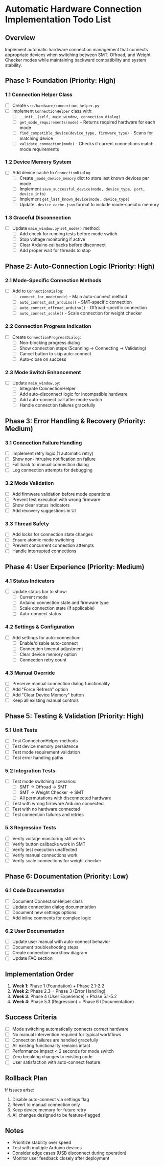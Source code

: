 # Automatic Hardware Connection Implementation Todo List

## Overview
Implement automatic hardware connection management that connects appropriate devices when switching between SMT, Offroad, and Weight Checker modes while maintaining backward compatibility and system stability.

## Phase 1: Foundation (Priority: High)

### 1.1 Connection Helper Class
- [ ] Create `src/hardware/connection_helper.py`
- [ ] Implement `ConnectionHelper` class with:
  - [ ] `__init__(self, main_window, connection_dialog)`
  - [ ] `get_mode_requirements(mode)` - Returns required hardware for each mode
  - [ ] `find_compatible_device(device_type, firmware_type)` - Scans for matching device
  - [ ] `validate_connection(mode)` - Checks if current connections match mode requirements

### 1.2 Device Memory System
- [ ] Add device cache to `ConnectionDialog`:
  - [ ] Create `_mode_device_memory` dict to store last known devices per mode
  - [ ] Implement `save_successful_device(mode, device_type, port, device_info)`
  - [ ] Implement `get_last_known_device(mode, device_type)`
  - [ ] Update `.device_cache.json` format to include mode-specific memory

### 1.3 Graceful Disconnection
- [ ] Update `main_window.py` `set_mode()` method:
  - [ ] Add check for running tests before mode switch
  - [ ] Stop voltage monitoring if active
  - [ ] Clear Arduino callbacks before disconnect
  - [ ] Add proper wait for threads to stop

## Phase 2: Auto-Connection Logic (Priority: High)

### 2.1 Mode-Specific Connection Methods
- [ ] Add to `ConnectionDialog`:
  - [ ] `connect_for_mode(mode)` - Main auto-connect method
  - [ ] `auto_connect_smt_arduino()` - SMT-specific connection
  - [ ] `auto_connect_offroad_arduino()` - Offroad-specific connection
  - [ ] `auto_connect_scale()` - Scale connection for weight checker

### 2.2 Connection Progress Indication
- [ ] Create `ConnectionProgressDialog`:
  - [ ] Non-blocking progress dialog
  - [ ] Show connection steps (Scanning → Connecting → Validating)
  - [ ] Cancel button to skip auto-connect
  - [ ] Auto-close on success

### 2.3 Mode Switch Enhancement
- [ ] Update `main_window.py`:
  - [ ] Integrate ConnectionHelper
  - [ ] Add auto-disconnect logic for incompatible hardware
  - [ ] Add auto-connect call after mode switch
  - [ ] Handle connection failures gracefully

## Phase 3: Error Handling & Recovery (Priority: Medium)

### 3.1 Connection Failure Handling
- [ ] Implement retry logic (1 automatic retry)
- [ ] Show non-intrusive notification on failure
- [ ] Fall back to manual connection dialog
- [ ] Log connection attempts for debugging

### 3.2 Mode Validation
- [ ] Add firmware validation before mode operations
- [ ] Prevent test execution with wrong firmware
- [ ] Show clear status indicators
- [ ] Add recovery suggestions in UI

### 3.3 Thread Safety
- [ ] Add locks for connection state changes
- [ ] Ensure atomic mode switching
- [ ] Prevent concurrent connection attempts
- [ ] Handle interrupted connections

## Phase 4: User Experience (Priority: Medium)

### 4.1 Status Indicators
- [ ] Update status bar to show:
  - [ ] Current mode
  - [ ] Arduino connection state and firmware type
  - [ ] Scale connection state (if applicable)
  - [ ] Auto-connect status

### 4.2 Settings & Configuration
- [ ] Add settings for auto-connection:
  - [ ] Enable/disable auto-connect
  - [ ] Connection timeout adjustment
  - [ ] Clear device memory option
  - [ ] Connection retry count

### 4.3 Manual Override
- [ ] Preserve manual connection dialog functionality
- [ ] Add "Force Refresh" option
- [ ] Add "Clear Device Memory" button
- [ ] Keep all existing manual controls

## Phase 5: Testing & Validation (Priority: High)

### 5.1 Unit Tests
- [ ] Test ConnectionHelper methods
- [ ] Test device memory persistence
- [ ] Test mode requirement validation
- [ ] Test error handling paths

### 5.2 Integration Tests
- [ ] Test mode switching scenarios:
  - [ ] SMT → Offroad → SMT
  - [ ] SMT → Weight Checker → SMT
  - [ ] All permutations with disconnected hardware
- [ ] Test with wrong firmware Arduino connected
- [ ] Test with no hardware connected
- [ ] Test connection failures and retries

### 5.3 Regression Tests
- [ ] Verify voltage monitoring still works
- [ ] Verify button callbacks work in SMT
- [ ] Verify test execution unaffected
- [ ] Verify manual connections work
- [ ] Verify scale connections for weight checker

## Phase 6: Documentation (Priority: Low)

### 6.1 Code Documentation
- [ ] Document ConnectionHelper class
- [ ] Update connection dialog documentation
- [ ] Document new settings options
- [ ] Add inline comments for complex logic

### 6.2 User Documentation
- [ ] Update user manual with auto-connect behavior
- [ ] Document troubleshooting steps
- [ ] Create connection workflow diagram
- [ ] Update FAQ section

## Implementation Order

1. **Week 1**: Phase 1 (Foundation) + Phase 2.1-2.2
2. **Week 2**: Phase 2.3 + Phase 3 (Error Handling)
3. **Week 3**: Phase 4 (User Experience) + Phase 5.1-5.2
4. **Week 4**: Phase 5.3 (Regression) + Phase 6 (Documentation)

## Success Criteria

- [ ] Mode switching automatically connects correct hardware
- [ ] No manual intervention required for typical workflows
- [ ] Connection failures are handled gracefully
- [ ] All existing functionality remains intact
- [ ] Performance impact < 2 seconds for mode switch
- [ ] Zero breaking changes to existing code
- [ ] User satisfaction with auto-connect feature

## Rollback Plan

If issues arise:
1. Disable auto-connect via settings flag
2. Revert to manual connection only
3. Keep device memory for future retry
4. All changes designed to be feature-flagged

## Notes

- Prioritize stability over speed
- Test with multiple Arduino devices
- Consider edge cases (USB disconnect during operation)
- Monitor user feedback closely after deployment